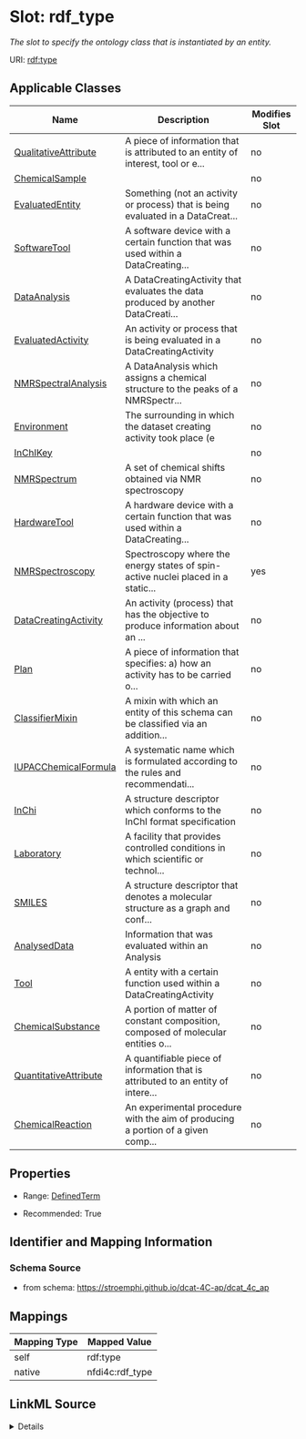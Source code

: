 

# Slot: rdf_type


_The slot to specify the ontology class that is instantiated by an entity._





URI: [rdf:type](http://www.w3.org/1999/02/22-rdf-syntax-ns#type)



<!-- no inheritance hierarchy -->





## Applicable Classes

| Name | Description | Modifies Slot |
| --- | --- | --- |
| [QualitativeAttribute](QualitativeAttribute.md) | A piece of information that is attributed to an entity of interest, tool or e... |  no  |
| [ChemicalSample](ChemicalSample.md) |  |  no  |
| [EvaluatedEntity](EvaluatedEntity.md) | Something (not an activity or process) that is being evaluated in a DataCreat... |  no  |
| [SoftwareTool](SoftwareTool.md) | A software device with a certain function that was used within a DataCreating... |  no  |
| [DataAnalysis](DataAnalysis.md) | A DataCreatingActivity that evaluates the data produced by another DataCreati... |  no  |
| [EvaluatedActivity](EvaluatedActivity.md) | An activity or process that is being evaluated in a DataCreatingActivity |  no  |
| [NMRSpectralAnalysis](NMRSpectralAnalysis.md) | A DataAnalysis which assigns a chemical structure to the peaks of a NMRSpectr... |  no  |
| [Environment](Environment.md) | The surrounding in which the dataset creating activity took place (e |  no  |
| [InChIKey](InChIKey.md) |  |  no  |
| [NMRSpectrum](NMRSpectrum.md) | A set of chemical shifts obtained via NMR spectroscopy |  no  |
| [HardwareTool](HardwareTool.md) | A hardware device with a certain function that was used within a DataCreating... |  no  |
| [NMRSpectroscopy](NMRSpectroscopy.md) | Spectroscopy where the energy states of spin-active nuclei placed in a static... |  yes  |
| [DataCreatingActivity](DataCreatingActivity.md) | An activity (process) that has the objective to produce information about an ... |  no  |
| [Plan](Plan.md) | A piece of information that specifies: a) how an activity has to be carried o... |  no  |
| [ClassifierMixin](ClassifierMixin.md) | A mixin with which an entity of this schema can be classified via an addition... |  no  |
| [IUPACChemicalFormula](IUPACChemicalFormula.md) | A systematic name which is formulated according to the rules and recommendati... |  no  |
| [InChi](InChi.md) | A structure descriptor which conforms to the InChI format specification |  no  |
| [Laboratory](Laboratory.md) | A facility that provides controlled conditions in which scientific or technol... |  no  |
| [SMILES](SMILES.md) | A structure descriptor that denotes a molecular structure as a graph and conf... |  no  |
| [AnalysedData](AnalysedData.md) | Information that was evaluated within an Analysis |  no  |
| [Tool](Tool.md) | A entity with a certain function used within a DataCreatingActivity |  no  |
| [ChemicalSubstance](ChemicalSubstance.md) | A portion of matter of constant composition, composed of molecular entities o... |  no  |
| [QuantitativeAttribute](QuantitativeAttribute.md) | A quantifiable piece of information that is attributed to an entity of intere... |  no  |
| [ChemicalReaction](ChemicalReaction.md) | An experimental procedure with the aim of producing a portion of a given comp... |  no  |







## Properties

* Range: [DefinedTerm](DefinedTerm.md)

* Recommended: True





## Identifier and Mapping Information







### Schema Source


* from schema: https://stroemphi.github.io/dcat-4C-ap/dcat_4c_ap




## Mappings

| Mapping Type | Mapped Value |
| ---  | ---  |
| self | rdf:type |
| native | nfdi4c:rdf_type |




## LinkML Source

<details>
```yaml
name: rdf_type
description: The slot to specify the ontology class that is instantiated by an entity.
from_schema: https://stroemphi.github.io/dcat-4C-ap/dcat_4c_ap
rank: 1000
slot_uri: rdf:type
alias: rdf_type
domain_of:
- ClassifierMixin
range: DefinedTerm
recommended: true
inlined: true

```
</details>
